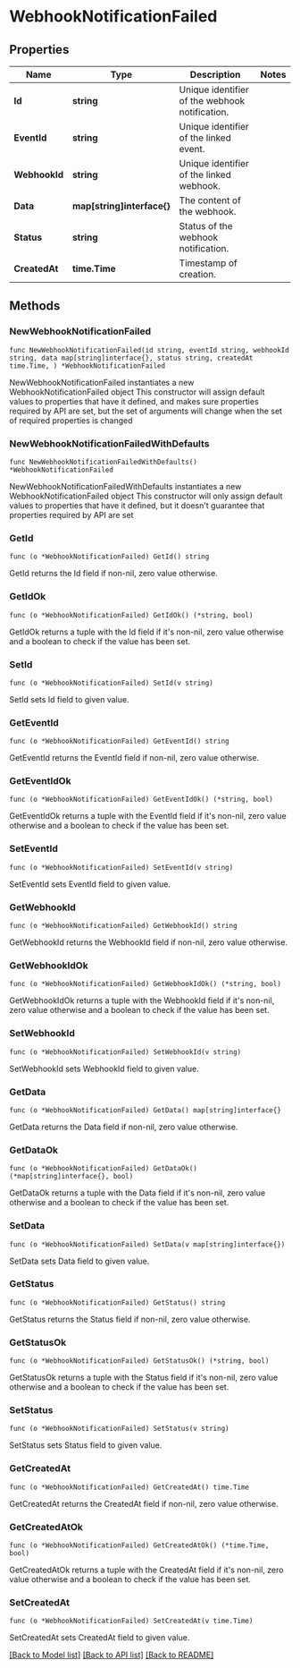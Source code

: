 # WebhookNotificationFailed

## Properties

Name | Type | Description | Notes
------------ | ------------- | ------------- | -------------
**Id** | **string** | Unique identifier of the webhook notification. | 
**EventId** | **string** | Unique identifier of the linked event. | 
**WebhookId** | **string** | Unique identifier of the linked webhook. | 
**Data** | **map[string]interface{}** | The content of the webhook. | 
**Status** | **string** | Status of the webhook notification. | 
**CreatedAt** | **time.Time** | Timestamp of creation. | 

## Methods

### NewWebhookNotificationFailed

`func NewWebhookNotificationFailed(id string, eventId string, webhookId string, data map[string]interface{}, status string, createdAt time.Time, ) *WebhookNotificationFailed`

NewWebhookNotificationFailed instantiates a new WebhookNotificationFailed object
This constructor will assign default values to properties that have it defined,
and makes sure properties required by API are set, but the set of arguments
will change when the set of required properties is changed

### NewWebhookNotificationFailedWithDefaults

`func NewWebhookNotificationFailedWithDefaults() *WebhookNotificationFailed`

NewWebhookNotificationFailedWithDefaults instantiates a new WebhookNotificationFailed object
This constructor will only assign default values to properties that have it defined,
but it doesn't guarantee that properties required by API are set

### GetId

`func (o *WebhookNotificationFailed) GetId() string`

GetId returns the Id field if non-nil, zero value otherwise.

### GetIdOk

`func (o *WebhookNotificationFailed) GetIdOk() (*string, bool)`

GetIdOk returns a tuple with the Id field if it's non-nil, zero value otherwise
and a boolean to check if the value has been set.

### SetId

`func (o *WebhookNotificationFailed) SetId(v string)`

SetId sets Id field to given value.


### GetEventId

`func (o *WebhookNotificationFailed) GetEventId() string`

GetEventId returns the EventId field if non-nil, zero value otherwise.

### GetEventIdOk

`func (o *WebhookNotificationFailed) GetEventIdOk() (*string, bool)`

GetEventIdOk returns a tuple with the EventId field if it's non-nil, zero value otherwise
and a boolean to check if the value has been set.

### SetEventId

`func (o *WebhookNotificationFailed) SetEventId(v string)`

SetEventId sets EventId field to given value.


### GetWebhookId

`func (o *WebhookNotificationFailed) GetWebhookId() string`

GetWebhookId returns the WebhookId field if non-nil, zero value otherwise.

### GetWebhookIdOk

`func (o *WebhookNotificationFailed) GetWebhookIdOk() (*string, bool)`

GetWebhookIdOk returns a tuple with the WebhookId field if it's non-nil, zero value otherwise
and a boolean to check if the value has been set.

### SetWebhookId

`func (o *WebhookNotificationFailed) SetWebhookId(v string)`

SetWebhookId sets WebhookId field to given value.


### GetData

`func (o *WebhookNotificationFailed) GetData() map[string]interface{}`

GetData returns the Data field if non-nil, zero value otherwise.

### GetDataOk

`func (o *WebhookNotificationFailed) GetDataOk() (*map[string]interface{}, bool)`

GetDataOk returns a tuple with the Data field if it's non-nil, zero value otherwise
and a boolean to check if the value has been set.

### SetData

`func (o *WebhookNotificationFailed) SetData(v map[string]interface{})`

SetData sets Data field to given value.


### GetStatus

`func (o *WebhookNotificationFailed) GetStatus() string`

GetStatus returns the Status field if non-nil, zero value otherwise.

### GetStatusOk

`func (o *WebhookNotificationFailed) GetStatusOk() (*string, bool)`

GetStatusOk returns a tuple with the Status field if it's non-nil, zero value otherwise
and a boolean to check if the value has been set.

### SetStatus

`func (o *WebhookNotificationFailed) SetStatus(v string)`

SetStatus sets Status field to given value.


### GetCreatedAt

`func (o *WebhookNotificationFailed) GetCreatedAt() time.Time`

GetCreatedAt returns the CreatedAt field if non-nil, zero value otherwise.

### GetCreatedAtOk

`func (o *WebhookNotificationFailed) GetCreatedAtOk() (*time.Time, bool)`

GetCreatedAtOk returns a tuple with the CreatedAt field if it's non-nil, zero value otherwise
and a boolean to check if the value has been set.

### SetCreatedAt

`func (o *WebhookNotificationFailed) SetCreatedAt(v time.Time)`

SetCreatedAt sets CreatedAt field to given value.



[[Back to Model list]](../README.md#documentation-for-models) [[Back to API list]](../README.md#documentation-for-api-endpoints) [[Back to README]](../README.md)


